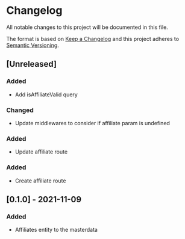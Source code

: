 # Changelog

All notable changes to this project will be documented in this file.

The format is based on [Keep a Changelog](http://keepachangelog.com/en/1.0.0/)
and this project adheres to [Semantic Versioning](http://semver.org/spec/v2.0.0.html).

## [Unreleased]

### Added

- Add isAffiliateValid query

### Changed

- Update middlewares to consider if affiliate param is undefined

### Added

- Update affiliate route

### Added

- Create affiliate route

## [0.1.0] - 2021-11-09

### Added

- Affiliates entity to the masterdata
